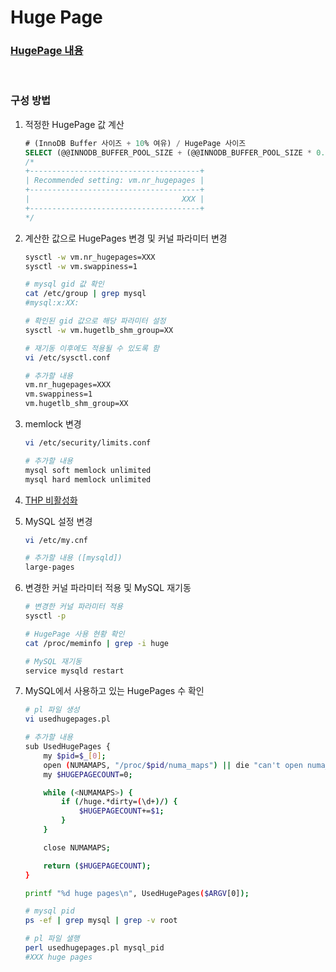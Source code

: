 Huge Page
===

### [HugePage 내용](../../linux/hugepage/README.md)

<br>

### 구성 방법
1. 적정한 HugePage 값 계산
    ```sql
    # (InnoDB Buffer 사이즈 + 10% 여유) / HugePage 사이즈
    SELECT (@@INNODB_BUFFER_POOL_SIZE + (@@INNODB_BUFFER_POOL_SIZE * 0.1 )) / 1024 / 1024 / 2 AS "Recommended setting: vm.nr_hugepages";
    /*
    +--------------------------------------+
    | Recommended setting: vm.nr_hugepages |
    +--------------------------------------+
    |                                  XXX |
    +--------------------------------------+
    */
    ```

1. 계산한 값으로 HugePages 변경 및 커널 파라미터 변경
    ```sh
    sysctl -w vm.nr_hugepages=XXX
    sysctl -w vm.swappiness=1

    # mysql gid 값 확인
    cat /etc/group | grep mysql
    #mysql:x:XX:

    # 확인된 gid 값으로 해당 파라미터 설정
    sysctl -w vm.hugetlb_shm_group=XX

    # 재기동 이후에도 적용될 수 있도록 함
    vi /etc/sysctl.conf

    # 추가할 내용
    vm.nr_hugepages=XXX
    vm.swappiness=1
    vm.hugetlb_shm_group=XX
    ```

1. memlock 변경
    ```sh
    vi /etc/security/limits.conf

    # 추가할 내용
    mysql soft memlock unlimited
    mysql hard memlock unlimited
    ```

1. [THP 비활성화](../../linux/thp/README.md#비활성화-방법)

1. MySQL 설정 변경
    ```sh
    vi /etc/my.cnf

    # 추가할 내용 ([mysqld])
    large-pages
    ```

1. 변경한 커널 파라미터 적용 및 MySQL 재기동
    ```sh
    # 변경한 커널 파라미터 적용
    sysctl -p

    # HugePage 사용 현황 확인
    cat /proc/meminfo | grep -i huge

    # MySQL 재기동
    service mysqld restart
    ```

1. MySQL에서 사용하고 있는 HugePages 수 확인
    ```sh
    # pl 파일 생성
    vi usedhugepages.pl

    # 추가할 내용
    sub UsedHugePages {
        my $pid=$_[0];
        open (NUMAMAPS, "/proc/$pid/numa_maps") || die "can't open numa_maps";
        my $HUGEPAGECOUNT=0;

        while (<NUMAMAPS>) {
            if (/huge.*dirty=(\d+)/) {
                $HUGEPAGECOUNT+=$1;
            }
        }

        close NUMAMAPS;

        return ($HUGEPAGECOUNT);
    }

    printf "%d huge pages\n", UsedHugePages($ARGV[0]);

    # mysql pid
    ps -ef | grep mysql | grep -v root

    # pl 파일 샐행
    perl usedhugepages.pl mysql_pid
    #XXX huge pages
    ```

<br>
